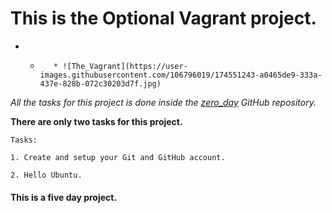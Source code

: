 # This is the Optional Vagrant project.

* *        * ![The_Vagrant](https://user-images.githubusercontent.com/106796019/174551243-a0465de9-333a-437e-828b-072c30203d7f.jpg)

*All the tasks for this project is done inside the [zero_day](https://github.com/Simon-Michael/zero_day) GitHub repository.*

**There are only two tasks for this project.**
~~~~
Tasks:

1. Create and setup your Git and GitHub account.

2. Hello Ubuntu.
~~~~

#### This is a five day project. ####
